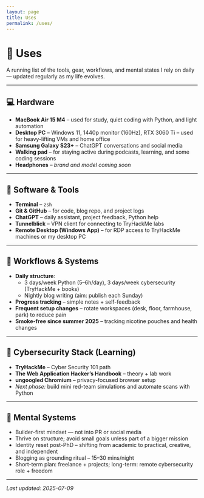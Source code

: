 ```yaml
---
layout: page
title: Uses
permalink: /uses/
---
```


# 🧰 Uses

A running list of the tools, gear, workflows, and mental states I rely on daily — updated regularly as my life evolves.

---

## 💻 Hardware
- **MacBook Air 15 M4** – used for study, quiet coding with Python, and light automation
- **Desktop PC** – Windows 11, 1440p monitor (160Hz), RTX 3060 Ti – used for heavy-lifting VMs and home office
- **Samsung Galaxy S23+** – ChatGPT conversations and social media
- **Walking pad** – for staying active during podcasts, learning, and some coding sessions
- **Headphones** – _brand and model coming soon_

---

## 🧰 Software & Tools
- **Terminal** – `zsh`
- **Git & GitHub** – for code, blog repo, and project logs
- **ChatGPT** – daily assistant, project feedback, Python help
- **Tunnelblick** – VPN client for connecting to TryHackMe labs
- **Remote Desktop (Windows App)** – for RDP access to TryHackMe machines or my desktop PC

---

## 🧠 Workflows & Systems
- **Daily structure**:
  - 3 days/week Python (5–6h/day), 3 days/week cybersecurity (TryHackMe + books)
  - Nightly blog writing (aim: publish each Sunday)
- **Progress tracking** – simple notes + self-feedback
- **Frequent setup changes** – rotate workspaces (desk, floor, farmhouse, park) to reduce pain
- **Smoke-free since summer 2025** – tracking nicotine pouches and health changes

---

## 🔐 Cybersecurity Stack (Learning)
- **TryHackMe** – Cyber Security 101 path
- **The Web Application Hacker’s Handbook** – theory + lab work
- **ungoogled Chromium** – privacy-focused browser setup
- *Next phase:* build mini red-team simulations and automate scans with Python

---

## 🧠 Mental Systems
- Builder-first mindset — not into PR or social media
- Thrive on structure; avoid small goals unless part of a bigger mission
- Identity reset post-PhD – shifting from academic to practical, creative, and independent
- Blogging as grounding ritual – 15–30 mins/night
- Short-term plan: freelance + projects; long-term: remote cybersecurity role + freedom

---

_Last updated: 2025-07-09_